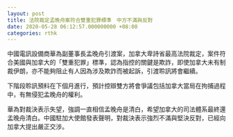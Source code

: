 ```yaml
---
layout: post
title: 法院裁定孟晚舟案符合雙重犯罪標準　中方不滿與反對
date: 2020-05-28 06:12:57.000000000 +08:00
categories: rthk
---
```


中國電訊設備商華為副董事長孟晚舟引渡案，加拿大卑詩省最高法院裁定，案件符合美國與加拿大的「雙重犯罪」標準，認為指控的關鍵是欺詐，即使加拿大未有制裁伊朗，亦不能夠阻止有人因為涉及欺詐而被起訴，引渡聆訊將會繼續。

下階段聆訊預料在下個月進行，預計控辯雙方將會爭議包括加拿大當局在拘捕過程中，有無侵犯孟晚舟的權利。

華為對裁決表示失望，強調一直相信孟晚舟是清白，希望加拿大的司法體系最終還孟晚舟清白。中國駐加大使館發表聲明，對裁決表示強烈不滿與堅決反對，已經向加拿大提出嚴正交涉。
